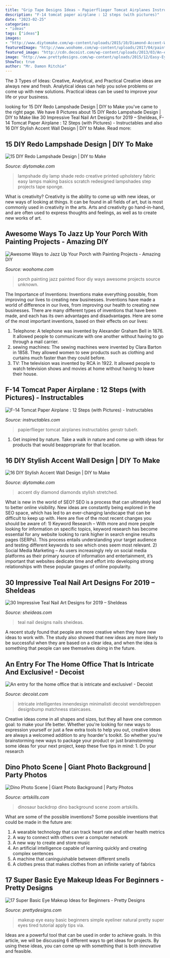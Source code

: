 ```yaml
---
title: "Grip Tape Designs Ideas ~ Papierflieger Tomcat Airplanes Instructables Genstr Tubefr"
description: "F-14 tomcat paper airplane : 12 steps (with pictures)"
date: "2023-02-25"
categories:
- "ideas"
tags: ["ideas"]
images:
- "http://www.diytomake.com/wp-content/uploads/2015/10/Diamond-Accent-Wall-DIY.jpg"
featuredImage: "http://www.woohome.com/wp-content/uploads/2017/04/painted-porch-floor-15.jpg"
featured_image: "http://cdn.decoist.com/wp-content/uploads/2013/03/An-entry-for-the-home-office-that-is-intricate-and-exclusive.jpg"
image: "http://www.prettydesigns.com/wp-content/uploads/2015/12/Easy-Eye-Makeup.jpg"
ShowToc: true
author: "Mr. Damon Ritchie"
---
```



The 3 Types of Ideas: Creative, Analytical, and Practical
Creative ideas are always new and fresh. Analytical ideas can help you solve problems or come up with new solutions. Practical ideas can be used to improve your life or your business.

	

		
looking for 15 DIY Redo Lampshade Design | DIY to Make you've came to the right page. We have 8 Pictures about 15 DIY Redo Lampshade Design | DIY to Make like 30 Impressive Teal Nail Art Designs for 2019 – SheIdeas, F-14 Tomcat Paper Airplane : 12 Steps (with Pictures) - Instructables and also 16 DIY Stylish Accent Wall Design | DIY to Make. Read more:
		
    
## 15 DIY Redo Lampshade Design | DIY To Make

<img loading=lazy src="http://www.diytomake.com/wp-content/uploads/2015/10/DIY-Printed-Lampshade.jpg" onerror="this.onerror=null;this.src='https://tse1.mm.bing.net/th?id=OIP.2GaGwnWwUUNPMla_ERhqvgHaLH&amp;pid=15.1';" alt="15 DIY Redo Lampshade Design | DIY to Make">

_Source: diytomake.com_

>lampshade diy lamp shade redo creative printed upholstery fabric easy lamps making basics scratch redesigned lampshades step projects tape sponge. 

	

What is creativity?
Creativity is the ability to come up with new ideas, or new ways of looking at things. It can be found in all fields of art, but is most commonly used in creativity in the arts. Arts and creativity go hand-in-hand, and are often used to express thoughts and feelings, as well as to create new works of art.

    
## Awesome Ways To Jazz Up Your Porch With Painting Projects - Amazing DIY

<img loading=lazy src="http://www.woohome.com/wp-content/uploads/2017/04/painted-porch-floor-15.jpg" onerror="this.onerror=null;this.src='https://tse2.mm.bing.net/th?id=OIP.b57GaQdj7bzA4lOw5YEhcQHaJ6&amp;pid=15.1';" alt="Awesome Ways to Jazz Up Your Porch with Painting Projects - Amazing DIY">

_Source: woohome.com_

>porch painting jazz painted floor diy ways awesome projects source unknown. 

	

The Importance of Inventions: Inventions make everything possible, from improving our lives to creating new businesses.
Inventions have made a world of difference in our lives, from improving our health to creating new businesses. There are many different types of inventions that have been made, and each has its own advantages and disadvantages. Here are some of the most important inventions, based on their effects on our lives:
1. Telephone: A telephone was invented by Alexander Graham Bell in 1876. It allowed people to communicate with one another without having to go through a mail carrier. 
2. sewing machines: The sewing machines were invented by Clara Barton in 1858. They allowed women to sew products such as clothing and curtains much faster than they could before. 
3. TV: The television was invented by RCA in 1922. It allowed people to watch television shows and movies at home without having to leave their house. 

    
## F-14 Tomcat Paper Airplane : 12 Steps (with Pictures) - Instructables

<img loading=lazy src="https://content.instructables.com/ORIG/FER/GML4/GS3BBT5H/FERGML4GS3BBT5H.jpg?frame=1&amp;width=2100" onerror="this.onerror=null;this.src='https://tse3.mm.bing.net/th?id=OIP.J-PBy234arYqhTG6p36CGwHaFj&amp;pid=15.1';" alt="F-14 Tomcat Paper Airplane : 12 Steps (with Pictures) - Instructables">

_Source: instructables.com_

>papierflieger tomcat airplanes instructables genstr tubefr. 

	

1. Get inspired by nature. Take a walk in nature and come up with ideas for products that would beappropriate for that location.

    
## 16 DIY Stylish Accent Wall Design | DIY To Make

<img loading=lazy src="http://www.diytomake.com/wp-content/uploads/2015/10/Diamond-Accent-Wall-DIY.jpg" onerror="this.onerror=null;this.src='https://tse3.mm.bing.net/th?id=OIP._uF0hk947YO49DUIKQRqKAHaKl&amp;pid=15.1';" alt="16 DIY Stylish Accent Wall Design | DIY to Make">

_Source: diytomake.com_

>accent diy diamond diamonds stylish stretched. 

	

What is new in the world of SEO?
SEO is a process that can ultimately lead to better online visibility. New ideas are constantly being explored in the SEO space, which has led to an ever-changing landscape that can be difficult to keep up with. Here are five of the most recent changes you should be aware of: 1) Keyword Research – With more and more people looking for information on specific topics, keyword research has become essential for any website looking to rank higher in search engine results pages (SERPs). This process entails understanding your target audience and testing different keywords to see which ones seem most relevant. 2) Social Media Marketing – As users increasingly rely on social media platforms as their primary source of information and entertainment, it’s important that websites dedicate time and effort into developing strong relationships with these popular gauges of online popularity.

    
## 30 Impressive Teal Nail Art Designs For 2019 – SheIdeas

<img loading=lazy src="https://sheideas.com/wp-content/uploads/2018/01/V-Shaped-Teal-and-Black-Nails-Art.jpg" onerror="this.onerror=null;this.src='https://tse4.mm.bing.net/th?id=OIP.wutYVpZccd4P_848gu6HWwHaLG&amp;pid=15.1';" alt="30 Impressive Teal Nail Art Designs for 2019 – SheIdeas">

_Source: sheideas.com_

>teal nail designs nails sheideas. 

	

A recent study found that people are more creative when they have new ideas to work with. The study also showed that new ideas are more likely to be successful when they are based on a clear idea, and when the idea is something that people can see themselves doing in the future.

    
## An Entry For The Home Office That Is Intricate And Exclusive! - Decoist

<img loading=lazy src="http://cdn.decoist.com/wp-content/uploads/2013/03/An-entry-for-the-home-office-that-is-intricate-and-exclusive.jpg" onerror="this.onerror=null;this.src='https://tse4.mm.bing.net/th?id=OIP.KW0IsSIS9XkkDhnR6PlmpQHaKk&amp;pid=15.1';" alt="An entry for the home office that is intricate and exclusive! - Decoist">

_Source: decoist.com_

>intricate intelligentes innendesign minimalisti decoist wendeltreppen designbump matchness staircases. 

	

Creative ideas come in all shapes and sizes, but they all have one common goal: to make your life better. Whether you're looking for new ways to expression yourself or just a few extra tools to help you out, creative ideas are always a welcomed addition to any hoarder's toolkit. So whether you're brainstorming new ways to package your product or just brainstorming some ideas for your next project, keep these five tips in mind: 1. Do your research

    
## Dino Photo Scene | Giant Photo Background | Party Photos

<img loading=lazy src="http://www.artskills.com/UploadedPosterImages/PosterProducts/Zoom/zoom-1-Dino_BannerScene.jpg" onerror="this.onerror=null;this.src='https://tse3.mm.bing.net/th?id=OIP.slkORNtji2I6Cvsl5aC9GAHaJ8&amp;pid=15.1';" alt="Dino Photo Scene | Giant Photo Background | Party Photos">

_Source: artskills.com_

>dinosaur backdrop dino background scene zoom artskills. 

	

What are some of the possible inventions?
Some possible inventions that could be made in the future are: 
1. A wearable technology that can track heart rate and other health metrics 
2. A way to connect with others over a computer network 
3. A new way to create and store music 
4. An artificial intelligence capable of learning quickly and creating complex sentences 
5. A machine that caninguishable between different smells 
6. A clothes press that makes clothes from an infinite variety of fabrics 

    
## 17 Super Basic Eye Makeup Ideas For Beginners - Pretty Designs

<img loading=lazy src="http://www.prettydesigns.com/wp-content/uploads/2015/12/Easy-Eye-Makeup.jpg" onerror="this.onerror=null;this.src='https://tse4.mm.bing.net/th?id=OIP.5B4oTOC8THOhVAB4r4gAFQHaLH&amp;pid=15.1';" alt="17 Super Basic Eye Makeup Ideas for Beginners - Pretty Designs">

_Source: prettydesigns.com_

>makeup eye easy basic beginners simple eyeliner natural pretty super eyes tired tutorial apply tips via. 

	

Ideas are a powerful tool that can be used in order to achieve goals. In this article, we will be discussing 6 different ways to get ideas for projects. By using these ideas, you can come up with something that is both innovative and feasible.

